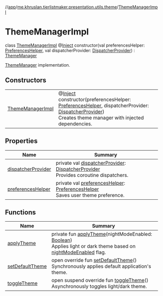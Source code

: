 //[app](../../../index.md)/[me.khruslan.tierlistmaker.presentation.utils.theme](../index.md)/[ThemeManagerImpl](index.md)

# ThemeManagerImpl

class [ThemeManagerImpl](index.md) @[Inject](https://javax-inject.github.io/javax-inject/api/javax/inject/Inject.html) constructor(val preferencesHelper: [PreferencesHelper](../../me.khruslan.tierlistmaker.data.providers.database/-preferences-helper/index.md), val dispatcherProvider: [DispatcherProvider](../../me.khruslan.tierlistmaker.data.providers.dispatchers/-dispatcher-provider/index.md)) : [ThemeManager](../-theme-manager/index.md)

[ThemeManager](../-theme-manager/index.md) implementation.

## Constructors

| | |
|---|---|
| [ThemeManagerImpl](-theme-manager-impl.md) | @[Inject](https://javax-inject.github.io/javax-inject/api/javax/inject/Inject.html) <br>constructor(preferencesHelper: [PreferencesHelper](../../me.khruslan.tierlistmaker.data.providers.database/-preferences-helper/index.md), dispatcherProvider: [DispatcherProvider](../../me.khruslan.tierlistmaker.data.providers.dispatchers/-dispatcher-provider/index.md))<br>Creates theme manager with injected dependencies. |

## Properties

| Name | Summary |
|---|---|
| [dispatcherProvider](dispatcher-provider.md) | private val [dispatcherProvider](dispatcher-provider.md): [DispatcherProvider](../../me.khruslan.tierlistmaker.data.providers.dispatchers/-dispatcher-provider/index.md)<br>Provides coroutine dispatchers. |
| [preferencesHelper](preferences-helper.md) | private val [preferencesHelper](preferences-helper.md): [PreferencesHelper](../../me.khruslan.tierlistmaker.data.providers.database/-preferences-helper/index.md)<br>Saves user theme preference. |

## Functions

| Name | Summary |
|---|---|
| [applyTheme](apply-theme.md) | private fun [applyTheme](apply-theme.md)(nightModeEnabled: [Boolean](https://kotlinlang.org/api/latest/jvm/stdlib/kotlin/-boolean/index.html))<br>Applies light or dark theme based on [nightModeEnabled](apply-theme.md) flag. |
| [setDefaultTheme](set-default-theme.md) | open override fun [setDefaultTheme](set-default-theme.md)()<br>Synchronously applies default application's theme. |
| [toggleTheme](toggle-theme.md) | open suspend override fun [toggleTheme](toggle-theme.md)()<br>Asynchronously toggles light/dark theme. |
